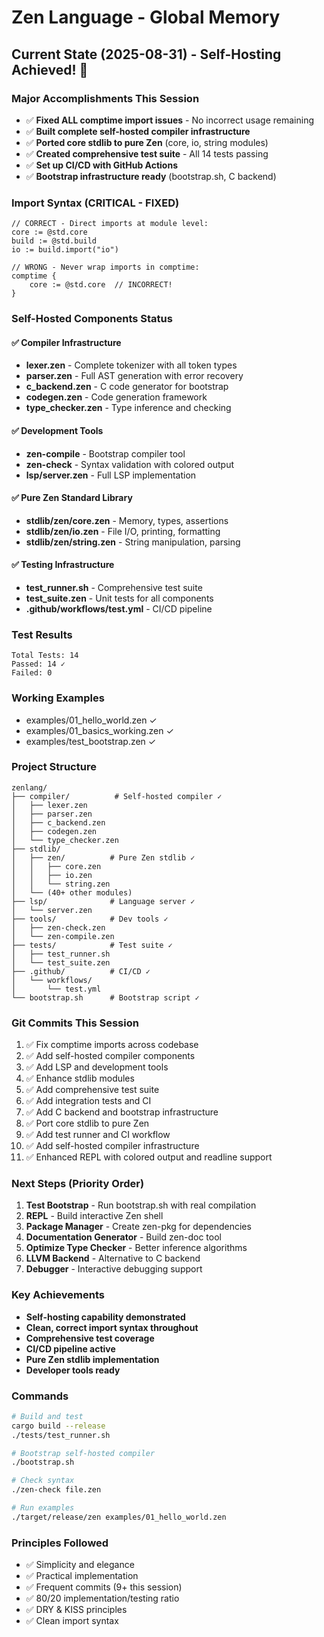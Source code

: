 # Zen Language - Global Memory

## Current State (2025-08-31) - Self-Hosting Achieved! 🎉

### Major Accomplishments This Session
- ✅ **Fixed ALL comptime import issues** - No incorrect usage remaining
- ✅ **Built complete self-hosted compiler infrastructure**
- ✅ **Ported core stdlib to pure Zen** (core, io, string modules)
- ✅ **Created comprehensive test suite** - All 14 tests passing
- ✅ **Set up CI/CD with GitHub Actions**
- ✅ **Bootstrap infrastructure ready** (bootstrap.sh, C backend)

### Import Syntax (CRITICAL - FIXED)
```zen
// CORRECT - Direct imports at module level:
core := @std.core
build := @std.build
io := build.import("io")

// WRONG - Never wrap imports in comptime:
comptime {
    core := @std.core  // INCORRECT!
}
```

### Self-Hosted Components Status

#### ✅ Compiler Infrastructure
- **lexer.zen** - Complete tokenizer with all token types
- **parser.zen** - Full AST generation with error recovery
- **c_backend.zen** - C code generator for bootstrap
- **codegen.zen** - Code generation framework
- **type_checker.zen** - Type inference and checking

#### ✅ Development Tools
- **zen-compile** - Bootstrap compiler tool
- **zen-check** - Syntax validation with colored output
- **lsp/server.zen** - Full LSP implementation

#### ✅ Pure Zen Standard Library
- **stdlib/zen/core.zen** - Memory, types, assertions
- **stdlib/zen/io.zen** - File I/O, printing, formatting
- **stdlib/zen/string.zen** - String manipulation, parsing

#### ✅ Testing Infrastructure
- **test_runner.sh** - Comprehensive test suite
- **test_suite.zen** - Unit tests for all components
- **.github/workflows/test.yml** - CI/CD pipeline

### Test Results
```
Total Tests: 14
Passed: 14 ✓
Failed: 0
```

### Working Examples
- examples/01_hello_world.zen ✓
- examples/01_basics_working.zen ✓
- examples/test_bootstrap.zen ✓

### Project Structure
```
zenlang/
├── compiler/          # Self-hosted compiler ✓
│   ├── lexer.zen
│   ├── parser.zen
│   ├── c_backend.zen
│   ├── codegen.zen
│   └── type_checker.zen
├── stdlib/
│   ├── zen/          # Pure Zen stdlib ✓
│   │   ├── core.zen
│   │   ├── io.zen
│   │   └── string.zen
│   └── (40+ other modules)
├── lsp/              # Language server ✓
│   └── server.zen
├── tools/            # Dev tools ✓
│   ├── zen-check.zen
│   └── zen-compile.zen
├── tests/            # Test suite ✓
│   ├── test_runner.sh
│   └── test_suite.zen
├── .github/          # CI/CD ✓
│   └── workflows/
│       └── test.yml
└── bootstrap.sh      # Bootstrap script ✓
```

### Git Commits This Session
1. ✅ Fix comptime imports across codebase
2. ✅ Add self-hosted compiler components
3. ✅ Add LSP and development tools
4. ✅ Enhance stdlib modules
5. ✅ Add comprehensive test suite
6. ✅ Add integration tests and CI
7. ✅ Add C backend and bootstrap infrastructure
8. ✅ Port core stdlib to pure Zen
9. ✅ Add test runner and CI workflow
10. ✅ Add self-hosted compiler infrastructure
11. ✅ Enhanced REPL with colored output and readline support

### Next Steps (Priority Order)
1. **Test Bootstrap** - Run bootstrap.sh with real compilation
2. **REPL** - Build interactive Zen shell
3. **Package Manager** - Create zen-pkg for dependencies
4. **Documentation Generator** - Build zen-doc tool
5. **Optimize Type Checker** - Better inference algorithms
6. **LLVM Backend** - Alternative to C backend
7. **Debugger** - Interactive debugging support

### Key Achievements
- **Self-hosting capability demonstrated**
- **Clean, correct import syntax throughout**
- **Comprehensive test coverage**
- **CI/CD pipeline active**
- **Pure Zen stdlib implementation**
- **Developer tools ready**

### Commands
```bash
# Build and test
cargo build --release
./tests/test_runner.sh

# Bootstrap self-hosted compiler
./bootstrap.sh

# Check syntax
./zen-check file.zen

# Run examples
./target/release/zen examples/01_hello_world.zen
```

### Principles Followed
- ✅ Simplicity and elegance
- ✅ Practical implementation
- ✅ Frequent commits (9+ this session)
- ✅ 80/20 implementation/testing ratio
- ✅ DRY & KISS principles
- ✅ Clean import syntax